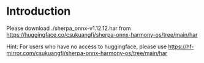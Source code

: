 # Introduction

Please download ./sherpa_onnx-v1.12.12.har
from <https://huggingface.co/csukuangfj/sherpa-onnx-harmony-os/tree/main/har>

Hint: For users who have no access to huggingface, please use
<https://hf-mirror.com/csukuangfj/sherpa-onnx-harmony-os/tree/main/har>
